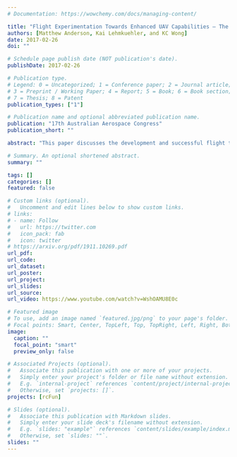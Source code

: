 ```yaml
---
# Documentation: https://wowchemy.com/docs/managing-content/

title: "Flight Experimentation Towards Enhanced UAV Capabilities – The Multi-rotor Air-Crane"
authors: [Matthew Anderson, Kai Lehmkuehler, and KC Wong]
date: 2017-02-26
doi: ""

# Schedule page publish date (NOT publication's date).
publishDate: 2017-02-26

# Publication type.
# Legend: 0 = Uncategorized; 1 = Conference paper; 2 = Journal article;
# 3 = Preprint / Working Paper; 4 = Report; 5 = Book; 6 = Book section;
# 7 = Thesis; 8 = Patent
publication_types: ["1"]

# Publication name and optional abbreviated publication name.
publication: "17th Australian Aerospace Congress"
publication_short: ""

abstract: "This paper discusses the development and successful flight testing of a multirotor sky-crane system used for launching aircraft from altitude.  Research and testing has been conducted on the  configuration  of  the  multi-rotor, the length of the cable to reduce the influence of the downwash on the load, the launch cradle design which holds the load in the correct position until release and the launch procedures to ensure safe operation of both the multi-rotor and the test airframe. Flight testing with an instrumented test aircraft allowed the determination of the optimum launch attitude and the general operating procedures, including a fast and safe method for the sky-crane to rapidly descent from altitude after the launch."

# Summary. An optional shortened abstract.
summary: ""

tags: []
categories: []
featured: false

# Custom links (optional).
#   Uncomment and edit lines below to show custom links.
# links:
# - name: Follow
#   url: https://twitter.com
#   icon_pack: fab
#   icon: twitter
# https://arxiv.org/pdf/1911.10269.pdf
url_pdf:
url_code:
url_dataset:
url_poster:
url_project:
url_slides:
url_source:
url_video: https://www.youtube.com/watch?v=WshOAMU8E0c

# Featured image
# To use, add an image named `featured.jpg/png` to your page's folder. 
# Focal points: Smart, Center, TopLeft, Top, TopRight, Left, Right, BottomLeft, Bottom, BottomRight.
image:
  caption: ""
  focal_point: "smart"
  preview_only: false

# Associated Projects (optional).
#   Associate this publication with one or more of your projects.
#   Simply enter your project's folder or file name without extension.
#   E.g. `internal-project` references `content/project/internal-project/index.md`.
#   Otherwise, set `projects: []`.
projects: [rcFun]

# Slides (optional).
#   Associate this publication with Markdown slides.
#   Simply enter your slide deck's filename without extension.
#   E.g. `slides: "example"` references `content/slides/example/index.md`.
#   Otherwise, set `slides: ""`.
slides: ""
---
```

